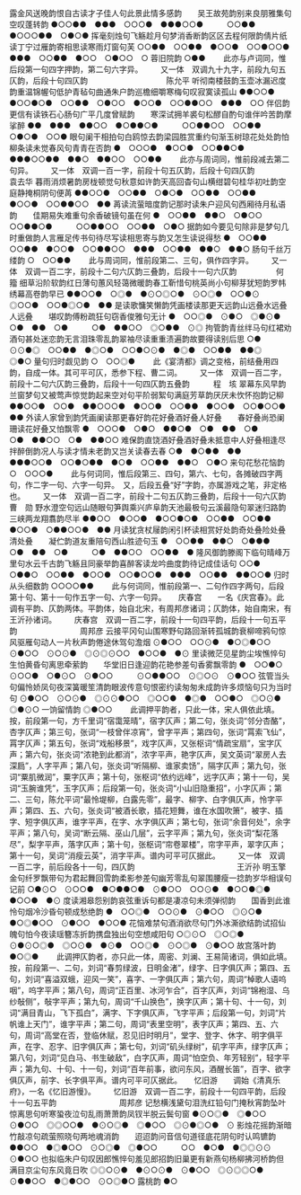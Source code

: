 <!-- { "loadSidebar": true } -->
露金风送晚韵恨自古读才子佳人句此景此情多感韵　　吴王故苑韵别来良朋雅集句空叹蓬转韵
●○○●●　●●●　○○○●　●●●○○●　　　○○●●　●○○○●●　○●○●
挥毫刻烛句飞觞趁月句梦消香断韵区区去程何限韵倩片纸读丁宁过雁韵寄相思读寒雨灯窗句芙
○○●●　○○●●　●○○●　○○●○○●　●●●　○○●●　●○○　○●○○　○
蓉旧院韵
○●●
   　　此亦与卢词同，惟后段第一句四字押韵，第二句六字异。 
　　又一体　双调九十九字，前段九句五仄韵，后段十句四仄韵　　　　　　　　　　陈允平
听彻南楼鼓韵玉壶冰漏迟度韵重温锦幄句低护青毡句曲通朱户韵巡檐细嚼寒梅句叹寂寞读孤山
●●○○●　●○○●○●　○○●●　○●○○　●○○●　○○●●○○　●●●　○○
伴侣韵更信有读铁石心肠句广平几度曾赋韵　　寒深试拥羊裘句松醪自酌句谁伴吟苦韵摩挲醉
●●　●●●　●●○○　●○●●○●　　　○○●●○○　○○●●　○●○●　○○●
眼句阑干相拍句白鸥惊去韵梁园胜赏重约句渐玉树琼花处处韵怕柳条读未觉春风句青青在否韵
●　○○○●　●○○●　○○●●○●　●●●○○●●　●●○　●●○○　○○●●
   　　此亦与周词同，惟前段减去第二句异。 
　　又一体　双调一百一字，前段十句五仄韵，后段十句四仄韵　　　　　　　　　袁去华
暮雨消烦暑韵房栊顿觉句秋意如许韵天高回杳句山横绀碧句桂华初吐韵空庭静掩桐阴句便苒
●●○○●　○○●●　○●○●　○○●●　○○●●　●○○●　○○●●○○　●●
苒读流萤暗度韵记那时读朱户迎风句西厢待月私语韵　　佳期易失难重句余香破镜句虽在何
●　○○●●　●●○　○●○○　○○●●○●　　　○○●●○○　○○●●　○●○
据韵如今要见句除非是梦句几时重做韵人言雁足传书句待尽写读相思寄与韵又怎生读说得愁
●　○○●●　○○●●　●○○●　○○●●○○　●●●　○○●●　●●○　●●○
肠句千丝万缕韵
○　○○●●
   　　此与周词同，惟前段第二、三句，俱作四字异。 
　　又一体　双调一百二字，前段十二句六仄韵三叠韵，后段十一句六仄韵　　　　　何　籀
细草沿阶软韵红日薄句蕙风轻蔼微暖韵春工靳惜句桃英尚小句柳芽犹短韵罗帏绣幕高卷韵早已
●●○○●　○◎●　●⊙○◎○●　⊙○◎●　○○●⊙　◎○○●　○○●◎○●　●●
是读歌慵笑懒韵凭画楼读那更天远韵山远叠水远叠人远叠　　堪叹韵傅粉疏狂句窃香俊雅句无计
●　○○◎●　⊙●○　◎●⊙●　○●　●●　○●　　　○●　●●○○　◎○●●　⊙◎
拘管韵青丝绊马句红裙劝酒句甚处迷恋韵无言泪珠零乱韵翠袖尽读重重渍遍韵故要得读别后思
○●　⊙⊙●◎　○○●●　●◎○●　○○●○⊙●　●◎●　○○●●　●●◎　◎●○
量句归时觑见韵
○　○○◎●
   　　此《宴清都》调之变格，前结叠用四韵，自成一体。其可平可仄，悉参下程、曹二词。 
　　又一体　双调一百二字，前段十二句六仄韵三叠韵，后段十一句四仄韵五叠韵　　　程　垓
翠幕东风早韵兰窗梦句又被莺声惊觉韵起来空对句平阶弱絮句满庭芳草韵厌厌未忺怀抱韵记柳
●●○○●　○○●　●●○○○●　●○○●　○○●●　●○○●　○○●○○●　●●
外读人家曾到韵凭画阑读那更春好韵花好叠酒好叠人好叠　　春好叠尚恐阑珊读花好叠又怕飘零
●　○○○●　○●○　●●○●　○●　●●　○●　　　○●　●●○○　○●　●●○○
难保韵直饶酒好叠酒好叠未抵意中人好叠相逢尽拌醉倒韵况人与读才情未老韵又岂关读春去春
○●　●○●●　●●　●●●○○●　○○●○●●　●○●　○○●●　●●○　○●○
来句花愁花恼韵
○　○○○●
   　　此与何词同，惟后段第三、四句，第六、七句，各摊破四字两句，作二字一句、六字一句异。　又，后段五叠“好”字韵，亦属游戏之笔，非定格也。 
　　又一体　双调一百二字，前段十二句五仄韵三叠韵，后段十一句六仄韵　　　　　曹　勋
野水澄空句远山随眼句笋舆乘兴庐阜韵天池最极句云溪最隐句翠迷归路韵三峡两龙翔翥韵尽半
●●○○　●○○●　●○○●○●　○○●●　○○●●　●○○●　○●●○○●　●●
月读犹贪杖屦韵闲引杯读相赏好处韵奇处叠险处叠清处叠　　凝伫韵道友重陪句西山胜迹句玉
●　○○●●　●●○　○●●●　○●　●●　○●　　　○●　●●○○　○○●●　●
隆风御韵滕阁下临句晴峰万里句水云千古韵飞觞且同豪举韵喜醉客读龙吟曲度韵待记成佳话句
○○●　○●●○　○○●●　●○○●　○○●○○●　●●●　○○●●　●●○○●
归时从头细数韵
○○○○●●
   　　此与何词同，惟前段第一、二句作四字两句，后段第十句、第十一句作五字一句、六字一句异。 
　
庆春宫　　一名《庆宫春》。此调有平韵、仄韵两体。平韵体，始自北宋，有周邦彦诸词；仄韵体，始自南宋，有王沂孙诸词。
　　庆春宫　双调一百二字，前段十一句四平韵，后段十一句五平韵　　　　　　　　周邦彦
云接平冈句山围寒野句路回渐转孤城韵衰柳啼鸦句惊风驱雁句动人一片秋声韵倦途休驾句澹烟
⊙●○○　○○⊙●　●○◎●○○　⊙●○○　⊙○⊙●　◎⊙◎⊙○○　●○○●　●⊙
里读微茫见星韵尘埃憔悴句生怕黄昏句离思牵萦韵　　华堂旧日逢迎韵花艳参差句香雾飘零韵
●　○○●○　⊙○○●　○●⊙○　⊙●○○　　　⊙○●●○○　⊙◎○⊙　⊙●○○
弦管当头句偏怜娇凤句夜深簧暖笙清韵眼波传意句恨密约读匆匆未成韵许多烦恼句只为当时句
⊙●○○　⊙○⊙●　◎⊙⊙●○○　◎○○●　●◎●　○○●○　◎○⊙●　◎●⊙○
一饷留情韵
◎●○○ 
   　　此调押平韵者，只此一体，宋人俱依此填。　按，前段第一句，方千里词“宿霭笼晴”，宿字仄声；第二句，张炎词“邻分杏酪”，杏字仄声；第三句，张词“一枝曾伴凉宵”，曾字平声；第四句，张词“罥索飞仙”，罥字仄声；第五句，张词“戏船移景”，戏字仄声，又张枢词“情疏宝扇”，宝字仄声；第六句，张炎词“浓艳到此都消”，浓字平声，艳字仄声，吴文英词“翠房人去深扃”，人字平声；第八句，张炎词“听隔柳、谁家卖饧”，隔字仄声；第九句，张词“粟肌微润”，粟字仄声；第十句，张枢词“依约远峰”，远字仄声；第十一句，吴词“玉腕谁凭”，玉字仄声；后段第一句，张炎词“小山旧隐重招”，小字仄声；第二、三句，陈允平词“最怜堤柳，白露先零”，最字、柳字、白字俱仄声，怜字平声；第四、五、六句，张炎词“被酒长歌，插花短舞，谁在水国吹箫”，被字、插字、短字俱仄声，谁字平声，在字、水字俱仄声；第七句，张词“余音何处”，余字平声；第八句，吴词“断云隔、巫山几层”，云字平声；第九句，张炎词“梨花落尽”，梨字平声，落字仄声；第十句，张枢词“帘卷翠楼”，帘字平声，翠字仄声；第十一句，吴词“消瘦云英”，消字平声。谱内可平可仄据此。 
　　又一体　双调一百二字，前后段各十一句，四仄韵　　　　　　　　　　　　　王沂孙
明玉擎金句纤罗飘带句为君起舞回雪韵柔影参差句幽芳零乱句翠围腰瘦一捻韵岁华相误句记前
○●⊙○　⊙○○●　●○●●○●　⊙●○○　○○⊙●　●○○●◎●　●○○●　●⊙
度读湘皋怨别韵哀弦重诉句都是凄凉句未须弹彻韵　　国香到此谁怜句烟冷沙昏句顿成愁绝韵
●　○○◎●　○○⊙●　⊙●○○　◎⊙○●　　　●○◎●○○　⊙●○○　●○○●
花恼难禁句酒消欲尽句门外冰澌欲结韵试招仙魄句怕今夜读瑶簪冻折韵携盘独出句空想咸阳句
○◎⊙○　◎○◎●　⊙●⊙○◎●　◎○⊙●　●⊙●　○○◎●　⊙○◎●　⊙●○○
故宫落叶韵
●○◎●
   　　此调押仄韵者，亦只此一体，周密、刘澜、王易简诸词，俱如此填。　按，前段第一、二句，刘词“春剪绿波，日明金渚”，绿字、日字俱仄声；第四、五句，刘词“喜溢双蛾，迎风一笑”，喜字、一字俱仄声；第六句，周词“棹歌人语呜咽”，呜字平声；第八句，周词“正百里、冰河乍合”，百字仄声，刘词“锦袍湿、乌纱敧侧”，敧字平声；第九句，周词“千山换色”，换字仄声；第十句、十一句，刘词“满目青山，飞下孤白”，满字、下字俱仄声，飞字平声；后段第一句，刘词“片帆谁上天门”，谁字平声；第二句，周词“表里空明”，表字仄声；第四、五、六句，周词“高堂在否，登临休赋，忍见旧时明月”，堂字、登字、休字、明字俱平声，在字、忍字、旧字俱仄声；第七句，刘词“矶头绿树”，矶字平声，绿字仄声；第八句，刘词“见白马、书生破敌”，白字仄声，周词“怕空负、年芳轻别”，轻字平声；第九句、十句、十一句，刘词“百年前事，欲问东风，酒醒长笛”，百字、欲字俱仄声，前字、长字俱平声。谱内可平可仄据此。 
　
忆旧游　　调始《清真乐府》，一名《忆旧游慢》。
　　忆旧游　双调一百二字，前段十一句四平韵，后段十一句五平韵　　　　　　　　周邦彦
记愁横浅黛句泪洗红铅句门掩秋宵韵坠叶惊离思句听寒蛩夜泣句乱雨萧萧韵凤钗半脱云鬓句窗
●⊙○◎●　◎●○○　⊙●○○　◎◎○○●　●⊙○◎●　◎●○○　◎⊙●◎○●　⊙
影烛花摇韵渐暗竹敲凉句疏萤照晓句两地魂消韵　　迢迢韵问音信句道径底花阴句时认鸣镳韵
●●○○　●◎●○○　⊙○◎●　◎●○○　　　○○　●○●　●◎◎⊙⊙　⊙●○○
也拟临朱户句叹因郎憔悴句羞见郎招韵旧巢更有新燕句杨柳拂河桥韵但满目京尘句东风竟日吹
◎◎○⊙●　●⊙○⊙●　⊙●○○　◎⊙◎◎○●　⊙●●○○　●◎●○○　⊙○◎●○
露桃韵
●○ 
